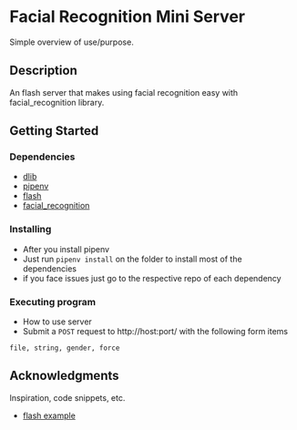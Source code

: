# Facial Recognition Mini Server

Simple overview of use/purpose.

## Description

An flash server that makes using facial recognition easy with facial_recognition library.

## Getting Started

### Dependencies

* [dlib](https://gist.github.com/ageitgey/629d75c1baac34dfa5ca2a1928a7aeaf)
* [pipenv](https://github.com/pypa/pipenv)
* [flash](https://github.com/pallets/flask)
* [facial_recognition](https://github.com/ageitgey/face_recognition)

### Installing

* After you install pipenv 
* Just run `pipenv install` on the folder to install most of the dependencies
* if you face issues just go to the respective repo of each dependency

### Executing program

* How to use server
* Submit a `POST` request to http://host:port/ with the following form items
```
file, string, gender, force
```

## Acknowledgments

Inspiration, code snippets, etc.
* [flash example](https://github.com/ageitgey/face_recognition/blob/master/examples/web_service_example.py)

